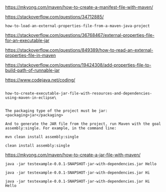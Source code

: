 
https://mkyong.com/maven/how-to-create-a-manifest-file-with-maven/

https://stackoverflow.com/questions/34712885/

```
how-to-load-an-external-properties-file-from-a-maven-java-project

```
https://stackoverflow.com/questions/36768467/external-properties-file-for-an-executable-jar

https://stackoverflow.com/questions/849389/how-to-read-an-external-properties-file-in-maven

https://stackoverflow.com/questions/19424308/add-properties-file-to-build-path-of-runnable-jar


https://www.codejava.net/coding/


```

how-to-create-executable-jar-file-with-resources-and-dependencies-using-maven-in-eclipse\


The packaging type of the project must be jar: <packaging>jar</packaging>

And to generate the JAR file from the project, run Maven with the goal assembly:single. For example, in the command line:

mvn clean install assembly:single

clean install assembly:single

```

https://mkyong.com/maven/how-to-create-a-jar-file-with-maven/


```
java -jar testexample-0.0.1-SNAPSHOT-jar-with-dependencies.jar Hello

java -jar testexample-0.0.1-SNAPSHOT-jar-with-dependencies.jar Hi

java -jar testexample-0.0.1-SNAPSHOT-jar-with-dependencies.jar Hi Hello
```